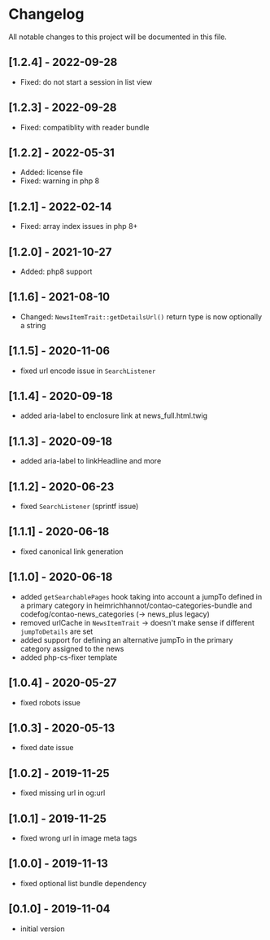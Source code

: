 # Changelog
All notable changes to this project will be documented in this file.

## [1.2.4] - 2022-09-28
- Fixed: do not start a session in list view

## [1.2.3] - 2022-09-28
- Fixed: compatiblity with reader bundle

## [1.2.2] - 2022-05-31
- Added: license file
- Fixed: warning in php 8

## [1.2.1] - 2022-02-14

- Fixed: array index issues in php 8+

## [1.2.0] - 2021-10-27
- Added: php8 support

## [1.1.6] - 2021-08-10
- Changed: `NewsItemTrait::getDetailsUrl()` return type is now optionally a string

## [1.1.5] - 2020-11-06
- fixed url encode issue in `SearchListener`

## [1.1.4] - 2020-09-18
- added aria-label to enclosure link at news_full.html.twig

## [1.1.3] - 2020-09-18
- added aria-label to linkHeadline and more

## [1.1.2] - 2020-06-23
- fixed `SearchListener` (sprintf issue)

## [1.1.1] - 2020-06-18
- fixed canonical link generation

## [1.1.0] - 2020-06-18
- added `getSearchablePages` hook taking into account a jumpTo defined in a primary category in
  heimrichhannot/contao-categories-bundle and codefog/contao-news_categories (-> news_plus legacy)
- removed urlCache in `NewsItemTrait` -> doesn't make sense if different `jumpToDetails` are set
- added support for defining an alternative jumpTo in the primary category assigned to the news
- added php-cs-fixer template

## [1.0.4] - 2020-05-27
- fixed robots issue

## [1.0.3] - 2020-05-13
- fixed date issue

## [1.0.2] - 2019-11-25
- fixed missing url in og:url

## [1.0.1] - 2019-11-25
- fixed wrong url in image meta tags

## [1.0.0] - 2019-11-13
- fixed optional list bundle dependency

## [0.1.0] - 2019-11-04
- initial version
